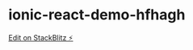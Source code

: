 # ionic-react-demo-hfhagh

[Edit on StackBlitz ⚡️](https://stackblitz.com/edit/ionic-react-demo-hfhagh)